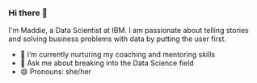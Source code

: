 ### Hi there 👋

I'm Maddie, a Data Scientist at IBM. I am passionate about telling stories and solving business problems with data by putting the user first. 
- 🌱 I’m currently nurturing my coaching and mentoring skills
- 💬 Ask me about breaking into the Data Science field
- 😄 Pronouns: she/her

<!--
**MaddieLupu/MaddieLupu** is a ✨ _special_ ✨ repository because its `README.md` (this file) appears on your GitHub profile.


-->
